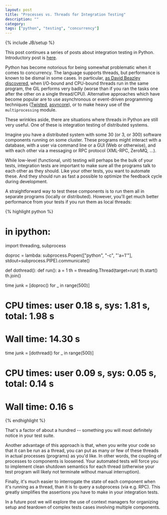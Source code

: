 ```yaml
---
layout: post
title: "Processes vs. Threads for Integration Testing"
description: ""
category:
tags: ["python", "testing", "concurrency"]
---
```

{% include JB/setup %}


This post continues a series of posts about integration testing in
Python. Introductory post is
[here](/2013/04/18/thoughts-on-integration-testing/).

Python has become notorious for being somewhat problematic when it
comes to concurrency. The language supports threads, but performance
is known to be dismal in some cases. In particular, [as David Beazley
discovered](http://www.dabeaz.com/GIL/), when I/O-bound and CPU-bound
threads run in the same program, the GIL performs very badly (worse
than if you ran the tasks one after the other on a single thread/CPU).
Alternative approaches which have become popular are to use
asynchronous or event-driven programming techniques
([Twisted](http://twistedmatrix.com/trac/),
[asyncore](http://docs.python.org/2/library/asyncore.html)), or to
make heavy use of the `multiprocessing` module.

These wrinkles aside, there are situations where threads in Python are still
very useful.  One of these is integration testing of distributed
systems.

Imagine you have a distributed system with some 30 (or 3, or 300)
software components running on some cluster. These programs might
interact with a database, with a user via command line or a GUI (Web
or otherwise), and with each other via a messaging or RPC protocol
(XML-RPC, ZeroMQ, ...).

While low-level (functional, unit) testing will perhaps be the bulk of
your tests, integration tests are important to make sure all the
programs talk to each other as they should. Like your other tests, you
want to automate these. And they should run as fast a possible to
optimize the feedback cycle during development.

A straightforward way to test these components is to run them all in separate programs (locally or distributed).  However, you'll get much better performance from your tests if you run them as local threads:

{% highlight python %}

# in ipython:

import threading, subprocess

doproc = lambda: subprocess.Popen(["python", "-c", "'a=1'"], 
                                  stdout=subprocess.PIPE).communicate()

def dothread():
    def run():
        a = 1
    th = threading.Thread(target=run)
    th.start()
    th.join()

time junk = [doproc() for _ in range(500)]

# CPU times: user 0.18 s, sys: 1.81 s, total: 1.98 s
# Wall time: 14.30 s

time junk = [dothread() for _ in range(500)]

# CPU times: user 0.09 s, sys: 0.05 s, total: 0.14 s
# Wall time: 0.16 s

{% endhighlight %}

That's a factor of about a hundred -- something you will most
definitely notice in your test suite.

Another advantage of this approach is that, when you write your code
so that it can be run as a thread, you can put as many or few of these
threads in actual processes (programs) as you'd like. In other words,
the coupling of processes to components is loosened. Your automated tests will
force you to implement clean shutdown semantics for each thread
(otherwise your test program will likely not terminate without manual
interruption).

Finally, it's much easier to interrogate the state of each component
when it's running as a thread, than it is to query a subprocess (via
e.g. RPC). This greatly simplifies the assertions you have to make in
your integration tests.

In a future post we will explore the use of context managers for
organizing setup and teardown of complex tests cases involving
multiple components.
